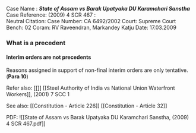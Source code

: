 Case Name : ***State of Assam vs Barak Upatyaka DU Karamchari Sanstha***
Case Reference: (2009) 4 SCR 467 :  
Neutral Citation:
Case Number: CA 6492/2002
Court: Supreme Court
Bench: 02
Coram: RV Raveendran, Markandey Katju
Date: 17.03.2009

### What is a precedent
#### Interim orders are not precedents

Reasons assigned in support of non-final interim orders are only tentative. (**Para 10**)

Refer also:
[[]]
[[Steel Authority of India vs National Union Waterfront Workers]], (2001) 7 SCC 1

See also:
[[Constitution - Article 226]]
[[Constitution - Article 32]]

PDF:
![[State of Assam vs Barak Upatyaka DU Karamchari Sanstha, (2009) 4 SCR 467.pdf]]